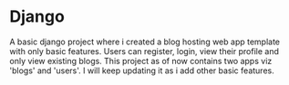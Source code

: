 # Django
A basic django project where i created a blog hosting web app template with only basic features. Users can register, login, view their profile and only view existing blogs. This project as of now contains two apps viz 'blogs' and 'users'. 
I will keep updating it as i add other basic features.
